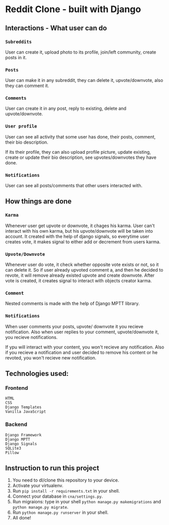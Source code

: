 # Reddit Clone - built with Django

## Interactions - What user can do

### ```Subreddits```
User can create it, upload photo to its profile, join/left community, create posts in it.
### ```Posts```
User can make it in any subreddit, they can delete it, upvote/downvote, also they can comment it.
### ```Comments```
User can create it in any post, reply to existing, delete and upvote/downvote.
### ```User profile```
User can see all activity that some user has done, their posts, comment, their bio description.

If its their profile, they can also upload profile picture, update existing, create or update their bio description, see upvotes/downvotes they have done.

### ```Notifications```
User can see all posts/comments that other users interacted with.

## How things are done
### ```Karma```
Whenever user get upvote or downvote, it chages his karma.
User can't interact with his own karma, but his upvote/downvote will be taken into account.
It created with the help of django signals, so everytime user creates vote, it makes signal to either add or decrement from users karma. 
### ```Upvote/Downvote```
Whenever user do vote, it check whether opposite vote exists or not, so it can delete it. So if user already upvoted comment a, and then he decided to revote, it will remove already existed upvote and create downvote.
After vote is created, it creates signal to interact with objects creator karma.
### ```Comment```
Nested comments is made with the help of Django MPTT library.
### ```Notifications```
When user comments your posts, upvote/ downvote it you recieve notification.
Also when user replies to your comment, upvote/downvote it, you recieve notifications.

If ypu will interact with your content, you won't recieve any notification.
Also if you recieve a notification and user decided to remove his content or he revoted, you won't recieve new notification.

## Technologies used:
### Frontend
```
HTML
CSS
Django Templates
Vanilla JavaScript
```
### Backend
```
Django Framework
Django MPTT
Django Signals
SQLite3
Pillow
```

## Instruction to run this project

1. You need to dl/clone this repository to your device.
2. Activate your virtualenv.
3. Run ```pip install -r requirements.txt``` in your shell.
4. Connect your database in ```cna/settings.py```.
5. Run migraions: type in your shell ```python manage.py makemigrations``` and ```python manage.py migrate```.
6. Run ```python manage.py runserver``` in your shell.
7. All done!
